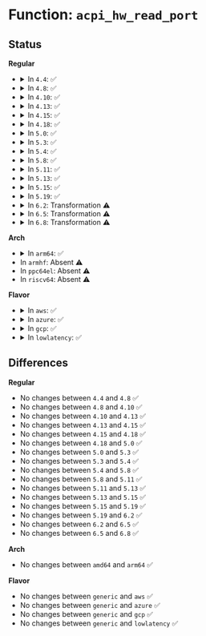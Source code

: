 # Function: <code>acpi_hw_read_port</code>

## Status
<b>Regular</b>
<ul>
<li>
<details>
<summary>In <code>4.4</code>: ✅</summary>

```c
acpi_status acpi_hw_read_port(acpi_io_address address, u32 *value, u32 width);
```

**Collision:** Unique Global

**Inline:** No

**Transformation:** False

**Instances:**

```
In drivers/acpi/acpica/hwvalid.c (ffffffff8149b33c)
Location: drivers/acpi/acpica/hwvalid.c:220
Inline: False
Direct callers:
  - drivers/acpi/acpica/exregion.c:acpi_ex_system_io_space_handler
  - drivers/acpi/acpica/hwregs.c:acpi_hw_read
  - drivers/acpi/acpica/hwregs.c:acpi_hw_register_read
```
**Symbols:**

```
ffffffff8149b33c-ffffffff8149b403: acpi_hw_read_port (STB_GLOBAL)
```
</details>
</li>
<li>
<details>
<summary>In <code>4.8</code>: ✅</summary>

```c
acpi_status acpi_hw_read_port(acpi_io_address address, u32 *value, u32 width);
```

**Collision:** Unique Global

**Inline:** No

**Transformation:** False

**Instances:**

```
In drivers/acpi/acpica/hwvalid.c (ffffffff814ea3b2)
Location: drivers/acpi/acpica/hwvalid.c:220
Inline: False
Direct callers:
  - drivers/acpi/acpica/exregion.c:acpi_ex_system_io_space_handler
  - drivers/acpi/acpica/hwregs.c:acpi_hw_register_read
  - drivers/acpi/acpica/hwregs.c:acpi_hw_read
```
**Symbols:**

```
ffffffff814ea3b2-ffffffff814ea47d: acpi_hw_read_port (STB_GLOBAL)
```
</details>
</li>
<li>
<details>
<summary>In <code>4.10</code>: ✅</summary>

```c
acpi_status acpi_hw_read_port(acpi_io_address address, u32 *value, u32 width);
```

**Collision:** Unique Global

**Inline:** No

**Transformation:** False

**Instances:**

```
In drivers/acpi/acpica/hwvalid.c (ffffffff8150cc3a)
Location: drivers/acpi/acpica/hwvalid.c:220
Inline: False
Direct callers:
  - drivers/acpi/acpica/exregion.c:acpi_ex_system_io_space_handler
  - drivers/acpi/acpica/hwregs.c:acpi_hw_register_read
  - drivers/acpi/acpica/hwregs.c:acpi_hw_read
```
**Symbols:**

```
ffffffff8150cc3a-ffffffff8150cd05: acpi_hw_read_port (STB_GLOBAL)
```
</details>
</li>
<li>
<details>
<summary>In <code>4.13</code>: ✅</summary>

```c
acpi_status acpi_hw_read_port(acpi_io_address address, u32 *value, u32 width);
```

**Collision:** Unique Global

**Inline:** No

**Transformation:** False

**Instances:**

```
In drivers/acpi/acpica/hwvalid.c (ffffffff8151d310)
Location: drivers/acpi/acpica/hwvalid.c:220
Inline: False
Direct callers:
  - drivers/acpi/acpica/exregion.c:acpi_ex_system_io_space_handler
  - drivers/acpi/acpica/hwregs.c:acpi_hw_register_read
  - drivers/acpi/acpica/hwregs.c:acpi_hw_read
  - drivers/acpi/acpica/hwxface.c:acpi_read
  - drivers/acpi/acpica/hwxface.c:acpi_read
```
**Symbols:**

```
ffffffff8151d310-ffffffff8151d3da: acpi_hw_read_port (STB_GLOBAL)
```
</details>
</li>
<li>
<details>
<summary>In <code>4.15</code>: ✅</summary>

```c
acpi_status acpi_hw_read_port(acpi_io_address address, u32 *value, u32 width);
```

**Collision:** Unique Global

**Inline:** No

**Transformation:** False

**Instances:**

```
In drivers/acpi/acpica/hwvalid.c (ffffffff8156df6e)
Location: drivers/acpi/acpica/hwvalid.c:220
Inline: False
Direct callers:
  - drivers/acpi/acpica/exregion.c:acpi_ex_system_io_space_handler
  - drivers/acpi/acpica/hwregs.c:acpi_hw_register_read
  - drivers/acpi/acpica/hwregs.c:acpi_hw_read
```
**Symbols:**

```
ffffffff8156df6e-ffffffff8156e038: acpi_hw_read_port (STB_GLOBAL)
```
</details>
</li>
<li>
<details>
<summary>In <code>4.18</code>: ✅</summary>

```c
acpi_status acpi_hw_read_port(acpi_io_address address, u32 *value, u32 width);
```

**Collision:** Unique Global

**Inline:** No

**Transformation:** False

**Instances:**

```
In drivers/acpi/acpica/hwvalid.c (ffffffff815a4c4d)
Location: drivers/acpi/acpica/hwvalid.c:186
Inline: False
Direct callers:
  - drivers/acpi/acpica/exregion.c:acpi_ex_system_io_space_handler
  - drivers/acpi/acpica/hwregs.c:acpi_hw_register_read
  - drivers/acpi/acpica/hwregs.c:acpi_hw_read
```
**Symbols:**

```
ffffffff815a4c4d-ffffffff815a4d17: acpi_hw_read_port (STB_GLOBAL)
```
</details>
</li>
<li>
<details>
<summary>In <code>5.0</code>: ✅</summary>

```c
acpi_status acpi_hw_read_port(acpi_io_address address, u32 *value, u32 width);
```

**Collision:** Unique Global

**Inline:** No

**Transformation:** False

**Instances:**

```
In drivers/acpi/acpica/hwvalid.c (ffffffff815bd60d)
Location: drivers/acpi/acpica/hwvalid.c:186
Inline: False
Direct callers:
  - drivers/acpi/acpica/exregion.c:acpi_ex_system_io_space_handler
  - drivers/acpi/acpica/hwregs.c:acpi_hw_register_read
  - drivers/acpi/acpica/hwregs.c:acpi_hw_read
```
**Symbols:**

```
ffffffff815bd60d-ffffffff815bd6d7: acpi_hw_read_port (STB_GLOBAL)
```
</details>
</li>
<li>
<details>
<summary>In <code>5.3</code>: ✅</summary>

```c
acpi_status acpi_hw_read_port(acpi_io_address address, u32 *value, u32 width);
```

**Collision:** Unique Global

**Inline:** No

**Transformation:** False

**Instances:**

```
In drivers/acpi/acpica/hwvalid.c (ffffffff815ef213)
Location: drivers/acpi/acpica/hwvalid.c:186
Inline: False
Direct callers:
  - drivers/acpi/acpica/exregion.c:acpi_ex_system_io_space_handler
  - drivers/acpi/acpica/hwregs.c:acpi_hw_register_read
  - drivers/acpi/acpica/hwregs.c:acpi_hw_read
```
**Symbols:**

```
ffffffff815ef213-ffffffff815ef2db: acpi_hw_read_port (STB_GLOBAL)
```
</details>
</li>
<li>
<details>
<summary>In <code>5.4</code>: ✅</summary>

```c
acpi_status acpi_hw_read_port(acpi_io_address address, u32 *value, u32 width);
```

**Collision:** Unique Global

**Inline:** No

**Transformation:** False

**Instances:**

```
In drivers/acpi/acpica/hwvalid.c (ffffffff816106a1)
Location: drivers/acpi/acpica/hwvalid.c:186
Inline: False
Direct callers:
  - drivers/acpi/acpica/exregion.c:acpi_ex_system_io_space_handler
  - drivers/acpi/acpica/hwregs.c:acpi_hw_register_read
  - drivers/acpi/acpica/hwregs.c:acpi_hw_read
```
**Symbols:**

```
ffffffff816106a1-ffffffff81610769: acpi_hw_read_port (STB_GLOBAL)
```
</details>
</li>
<li>
<details>
<summary>In <code>5.8</code>: ✅</summary>

```c
acpi_status acpi_hw_read_port(acpi_io_address address, u32 *value, u32 width);
```

**Collision:** Unique Global

**Inline:** No

**Transformation:** False

**Instances:**

```
In drivers/acpi/acpica/hwvalid.c (ffffffff816bcab4)
Location: drivers/acpi/acpica/hwvalid.c:186
Inline: False
Direct callers:
  - drivers/acpi/acpica/exregion.c:acpi_ex_system_io_space_handler
  - drivers/acpi/acpica/hwregs.c:acpi_hw_register_read
  - drivers/acpi/acpica/hwregs.c:acpi_hw_read
```
**Symbols:**

```
ffffffff816bcab4-ffffffff816bcb7c: acpi_hw_read_port (STB_GLOBAL)
```
</details>
</li>
<li>
<details>
<summary>In <code>5.11</code>: ✅</summary>

```c
acpi_status acpi_hw_read_port(acpi_io_address address, u32 *value, u32 width);
```

**Collision:** Unique Global

**Inline:** No

**Transformation:** False

**Instances:**

```
In drivers/acpi/acpica/hwvalid.c (ffffffff816da5c2)
Location: drivers/acpi/acpica/hwvalid.c:186
Inline: False
Direct callers:
  - drivers/acpi/acpica/exregion.c:acpi_ex_system_io_space_handler
  - drivers/acpi/acpica/hwregs.c:acpi_hw_register_read
  - drivers/acpi/acpica/hwregs.c:acpi_hw_read
```
**Symbols:**

```
ffffffff816da5c2-ffffffff816da68a: acpi_hw_read_port (STB_GLOBAL)
```
</details>
</li>
<li>
<details>
<summary>In <code>5.13</code>: ✅</summary>

```c
acpi_status acpi_hw_read_port(acpi_io_address address, u32 *value, u32 width);
```

**Collision:** Unique Global

**Inline:** No

**Transformation:** False

**Instances:**

```
In drivers/acpi/acpica/hwvalid.c (ffffffff816bc55f)
Location: drivers/acpi/acpica/hwvalid.c:186
Inline: False
Direct callers:
  - drivers/acpi/acpica/exregion.c:acpi_ex_system_io_space_handler
  - drivers/acpi/acpica/hwregs.c:acpi_hw_register_read
  - drivers/acpi/acpica/hwregs.c:acpi_hw_read
```
**Symbols:**

```
ffffffff816bc55f-ffffffff816bc627: acpi_hw_read_port (STB_GLOBAL)
```
</details>
</li>
<li>
<details>
<summary>In <code>5.15</code>: ✅</summary>

```c
acpi_status acpi_hw_read_port(acpi_io_address address, u32 *value, u32 width);
```

**Collision:** Unique Global

**Inline:** No

**Transformation:** False

**Instances:**

```
In drivers/acpi/acpica/hwvalid.c (ffffffff81733747)
Location: drivers/acpi/acpica/hwvalid.c:186
Inline: False
Direct callers:
  - drivers/acpi/acpica/exregion.c:acpi_ex_system_io_space_handler
  - drivers/acpi/acpica/hwregs.c:acpi_hw_register_read
  - drivers/acpi/acpica/hwregs.c:acpi_hw_read
```
**Symbols:**

```
ffffffff81733747-ffffffff8173382b: acpi_hw_read_port (STB_GLOBAL)
```
</details>
</li>
<li>
<details>
<summary>In <code>5.19</code>: ✅</summary>

```c
acpi_status acpi_hw_read_port(acpi_io_address address, u32 *value, u32 width);
```

**Collision:** Unique Global

**Inline:** No

**Transformation:** False

**Instances:**

```
In drivers/acpi/acpica/hwvalid.c (ffffffff81864657)
Location: drivers/acpi/acpica/hwvalid.c:186
Inline: False
Direct callers:
  - drivers/acpi/acpica/exregion.c:acpi_ex_system_io_space_handler
  - drivers/acpi/acpica/hwregs.c:acpi_hw_register_read
  - drivers/acpi/acpica/hwregs.c:acpi_hw_read
```
**Symbols:**

```
ffffffff81864657-ffffffff81864753: acpi_hw_read_port (STB_GLOBAL)
```
</details>
</li>
<li>
<details>
<summary>In <code>6.2</code>: Transformation ⚠️</summary>

```c
acpi_status acpi_hw_read_port(acpi_io_address address, u32 *value, u32 width);
```

**Collision:** Unique Global

**Inline:** No

**Transformation:** True

**Instances:**

```
In drivers/acpi/acpica/hwvalid.c (0)
Location: drivers/acpi/acpica/hwvalid.c:187
Inline: False
Direct callers:
  - drivers/acpi/acpica/exregion.c:acpi_ex_system_io_space_handler
  - drivers/acpi/acpica/hwregs.c:acpi_hw_register_read
  - drivers/acpi/acpica/hwregs.c:acpi_hw_read
```
**Symbols:**

```
ffffffff8209226d-ffffffff82092287: acpi_hw_read_port.cold (STB_LOCAL)
ffffffff819a2500-ffffffff819a2604: acpi_hw_read_port (STB_GLOBAL)
```
</details>
</li>
<li>
<details>
<summary>In <code>6.5</code>: Transformation ⚠️</summary>

```c
acpi_status acpi_hw_read_port(acpi_io_address address, u32 *value, u32 width);
```

**Collision:** Unique Global

**Inline:** No

**Transformation:** True

**Instances:**

```
In drivers/acpi/acpica/hwvalid.c (0)
Location: drivers/acpi/acpica/hwvalid.c:187
Inline: False
Direct callers:
  - drivers/acpi/acpica/exregion.c:acpi_ex_system_io_space_handler
  - drivers/acpi/acpica/hwregs.c:acpi_hw_register_read
  - drivers/acpi/acpica/hwregs.c:acpi_hw_read
```
**Symbols:**

```
ffffffff82112b61-ffffffff82112b7b: acpi_hw_read_port.cold (STB_LOCAL)
ffffffff819e91b0-ffffffff819e92b4: acpi_hw_read_port (STB_GLOBAL)
```
</details>
</li>
<li>
<details>
<summary>In <code>6.8</code>: Transformation ⚠️</summary>

```c
acpi_status acpi_hw_read_port(acpi_io_address address, u32 *value, u32 width);
```

**Collision:** Unique Global

**Inline:** No

**Transformation:** True

**Instances:**

```
In drivers/acpi/acpica/hwvalid.c (0)
Location: drivers/acpi/acpica/hwvalid.c:187
Inline: False
Direct callers:
  - drivers/acpi/acpica/exregion.c:acpi_ex_system_io_space_handler
  - drivers/acpi/acpica/hwregs.c:acpi_hw_register_read
  - drivers/acpi/acpica/hwregs.c:acpi_hw_read
```
**Symbols:**

```
ffffffff821f08b5-ffffffff821f08cf: acpi_hw_read_port.cold (STB_LOCAL)
ffffffff81a33f00-ffffffff81a34004: acpi_hw_read_port (STB_GLOBAL)
```
</details>
</li>
</ul>
<b>Arch</b>
<ul>
<li>
<details>
<summary>In <code>arm64</code>: ✅</summary>

```c
acpi_status acpi_hw_read_port(acpi_io_address address, u32 *value, u32 width);
```

**Collision:** Unique Global

**Inline:** No

**Transformation:** False

**Instances:**

```
In drivers/acpi/acpica/hwvalid.c (ffff80001078b22c)
Location: drivers/acpi/acpica/hwvalid.c:186
Inline: False
Direct callers:
  - drivers/acpi/acpica/exregion.c:acpi_ex_system_io_space_handler
  - drivers/acpi/acpica/hwregs.c:acpi_hw_read
```
**Symbols:**

```
ffff80001078b22c-ffff80001078b324: acpi_hw_read_port (STB_GLOBAL)
```
</details>
</li>
<li>
In <code>armhf</code>: Absent ⚠️
</li>
<li>
In <code>ppc64el</code>: Absent ⚠️
</li>
<li>
In <code>riscv64</code>: Absent ⚠️
</li>
</ul>
<b>Flavor</b>
<ul>
<li>
<details>
<summary>In <code>aws</code>: ✅</summary>

```c
acpi_status acpi_hw_read_port(acpi_io_address address, u32 *value, u32 width);
```

**Collision:** Unique Global

**Inline:** No

**Transformation:** False

**Instances:**

```
In drivers/acpi/acpica/hwvalid.c (ffffffff815f1611)
Location: drivers/acpi/acpica/hwvalid.c:186
Inline: False
Direct callers:
  - drivers/acpi/acpica/exregion.c:acpi_ex_system_io_space_handler
  - drivers/acpi/acpica/hwregs.c:acpi_hw_register_read
  - drivers/acpi/acpica/hwregs.c:acpi_hw_read
```
**Symbols:**

```
ffffffff815f1611-ffffffff815f16d9: acpi_hw_read_port (STB_GLOBAL)
```
</details>
</li>
<li>
<details>
<summary>In <code>azure</code>: ✅</summary>

```c
acpi_status acpi_hw_read_port(acpi_io_address address, u32 *value, u32 width);
```

**Collision:** Unique Global

**Inline:** No

**Transformation:** False

**Instances:**

```
In drivers/acpi/acpica/hwvalid.c (ffffffff815dcbb8)
Location: drivers/acpi/acpica/hwvalid.c:186
Inline: False
Direct callers:
  - drivers/acpi/acpica/exregion.c:acpi_ex_system_io_space_handler
  - drivers/acpi/acpica/hwregs.c:acpi_hw_register_read
  - drivers/acpi/acpica/hwregs.c:acpi_hw_read
```
**Symbols:**

```
ffffffff815dcbb8-ffffffff815dcc80: acpi_hw_read_port (STB_GLOBAL)
```
</details>
</li>
<li>
<details>
<summary>In <code>gcp</code>: ✅</summary>

```c
acpi_status acpi_hw_read_port(acpi_io_address address, u32 *value, u32 width);
```

**Collision:** Unique Global

**Inline:** No

**Transformation:** False

**Instances:**

```
In drivers/acpi/acpica/hwvalid.c (ffffffff81604981)
Location: drivers/acpi/acpica/hwvalid.c:186
Inline: False
Direct callers:
  - drivers/acpi/acpica/exregion.c:acpi_ex_system_io_space_handler
  - drivers/acpi/acpica/hwregs.c:acpi_hw_register_read
  - drivers/acpi/acpica/hwregs.c:acpi_hw_read
```
**Symbols:**

```
ffffffff81604981-ffffffff81604a49: acpi_hw_read_port (STB_GLOBAL)
```
</details>
</li>
<li>
<details>
<summary>In <code>lowlatency</code>: ✅</summary>

```c
acpi_status acpi_hw_read_port(acpi_io_address address, u32 *value, u32 width);
```

**Collision:** Unique Global

**Inline:** No

**Transformation:** False

**Instances:**

```
In drivers/acpi/acpica/hwvalid.c (ffffffff8161e831)
Location: drivers/acpi/acpica/hwvalid.c:186
Inline: False
Direct callers:
  - drivers/acpi/acpica/exregion.c:acpi_ex_system_io_space_handler
  - drivers/acpi/acpica/hwregs.c:acpi_hw_register_read
  - drivers/acpi/acpica/hwregs.c:acpi_hw_read
```
**Symbols:**

```
ffffffff8161e831-ffffffff8161e8f9: acpi_hw_read_port (STB_GLOBAL)
```
</details>
</li>
</ul>

## Differences
<b>Regular</b>
<ul>
<li>
No changes between <code>4.4</code> and <code>4.8</code> ✅
</li>
<li>
No changes between <code>4.8</code> and <code>4.10</code> ✅
</li>
<li>
No changes between <code>4.10</code> and <code>4.13</code> ✅
</li>
<li>
No changes between <code>4.13</code> and <code>4.15</code> ✅
</li>
<li>
No changes between <code>4.15</code> and <code>4.18</code> ✅
</li>
<li>
No changes between <code>4.18</code> and <code>5.0</code> ✅
</li>
<li>
No changes between <code>5.0</code> and <code>5.3</code> ✅
</li>
<li>
No changes between <code>5.3</code> and <code>5.4</code> ✅
</li>
<li>
No changes between <code>5.4</code> and <code>5.8</code> ✅
</li>
<li>
No changes between <code>5.8</code> and <code>5.11</code> ✅
</li>
<li>
No changes between <code>5.11</code> and <code>5.13</code> ✅
</li>
<li>
No changes between <code>5.13</code> and <code>5.15</code> ✅
</li>
<li>
No changes between <code>5.15</code> and <code>5.19</code> ✅
</li>
<li>
No changes between <code>5.19</code> and <code>6.2</code> ✅
</li>
<li>
No changes between <code>6.2</code> and <code>6.5</code> ✅
</li>
<li>
No changes between <code>6.5</code> and <code>6.8</code> ✅
</li>
</ul>
<b>Arch</b>
<ul>
<li>
No changes between <code>amd64</code> and <code>arm64</code> ✅
</li>
</ul>
<b>Flavor</b>
<ul>
<li>
No changes between <code>generic</code> and <code>aws</code> ✅
</li>
<li>
No changes between <code>generic</code> and <code>azure</code> ✅
</li>
<li>
No changes between <code>generic</code> and <code>gcp</code> ✅
</li>
<li>
No changes between <code>generic</code> and <code>lowlatency</code> ✅
</li>
</ul>
